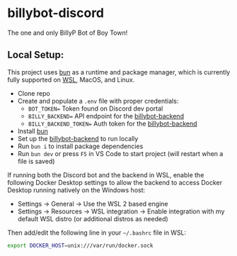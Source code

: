 # billybot-discord

The one and only BillyP Bot of Boy Town!

## Local Setup:

This project uses [bun](https://bun.sh) as a runtime and package manager, which is currently fully supported on [WSL](https://learn.microsoft.com/en-us/windows/wsl/install), MacOS, and Linux.

-   Clone repo
-   Create and populate a `.env` file with proper credentials:
    -   `BOT_TOKEN=` Token found on Discord dev portal
    -   `BILLY_BACKEND=` API endpoint for the [billybot-backend](https://github.com/BillyP-Bot/billybot-backend)
    -   `BILLY_BACKEND_TOKEN=` Auth token for the [billybot-backend](https://github.com/BillyP-Bot/billybot-backend)
-   Install [bun](https://bun.sh/)
-   Set up the [billybot-backend](https://github.com/BillyP-Bot/billybot-backend) to run locally
-   Run `bun i` to install package dependencies
-   Run `bun dev` or press `F5` in VS Code to start project (will restart when a file is saved)

If running both the Discord bot and the backend in WSL, enable the following Docker Desktop settings to allow the backend to access Docker Desktop running natively on the Windows host:

-   Settings -> General -> Use the WSL 2 based engine
-   Settings -> Resources -> WSL integration -> Enable integration with my default WSL distro (or additional distros as needed)

Then add/edit the following line in your `~/.bashrc` file in WSL:

```bash
export DOCKER_HOST=unix:///var/run/docker.sock
```
